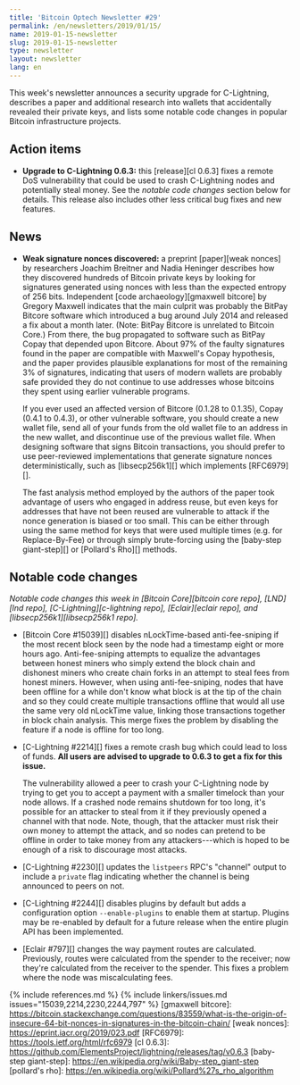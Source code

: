 ```yaml
---
title: 'Bitcoin Optech Newsletter #29'
permalink: /en/newsletters/2019/01/15/
name: 2019-01-15-newsletter
slug: 2019-01-15-newsletter
type: newsletter
layout: newsletter
lang: en
---
```

This week's newsletter announces a security upgrade for C-Lightning,
describes a paper and additional research into wallets that accidentally
revealed their private keys, and lists some notable code changes in
popular Bitcoin infrastructure projects.

## Action items

- **Upgrade to C-Lightning 0.6.3:** this [release][cl 0.6.3] fixes a remote DoS
  vulnerability that could be used to crash C-Lightning nodes and
  potentially steal money.  See the *notable code changes* section below
  for details.  This release also includes other less critical bug fixes
  and new features.

## News

- **Weak signature nonces discovered:** a preprint [paper][weak nonces]
  by researchers Joachim Breitner and Nadia Heninger describes how they
  discovered hundreds of Bitcoin private keys by looking for signatures
  generated using nonces with less than the expected entropy of 256
  bits.  Independent [code archaeology][gmaxwell bitcore] by Gregory
  Maxwell indicates that the main culprit was probably the BitPay
  Bitcore software which introduced a bug around July 2014 and released
  a fix about a month later.  (Note: BitPay Bitcore is unrelated to
  Bitcoin Core.)  From there, the bug propagated to software such as
  BitPay Copay that depended upon Bitcore.  About 97% of the faulty
  signatures found in the paper are compatible with Maxwell's Copay
  hypothesis, and the paper provides plausible explanations for most of
  the remaining 3% of signatures, indicating that users of modern
  wallets are probably safe provided they do not continue to use
  addresses whose bitcoins they spent using earlier vulnerable programs.

  If you ever used an affected version of Bitcore (0.1.28 to 0.1.35),
  Copay (0.4.1 to 0.4.3), or other vulnerable software, you should
  create a new wallet file, send all of your funds from the old wallet
  file to an address in the new wallet, and discontinue use of the
  previous wallet file.  When designing software that signs Bitcoin
  transactions, you should prefer to use peer-reviewed implementations
  that generate signature nonces deterministically, such as
  [libsecp256k1][] which implements [RFC6979][].

  The fast analysis method employed by the authors of the paper took
  advantage of users who engaged in address reuse, but even keys for
  addresses that have not been reused are vulnerable to attack if the
  nonce generation is biased or too small.  This can be either through
  using the same method for keys that were used multiple times (e.g.
  for Replace-By-Fee) or through simply brute-forcing using the
  [baby-step giant-step][] or [Pollard's Rho][] methods.

## Notable code changes

*Notable code changes this week in [Bitcoin Core][bitcoin core repo], [LND][lnd repo], [C-Lightning][c-lightning repo],
[Eclair][eclair repo], and [libsecp256k1][libsecp256k1 repo].*

- [Bitcoin Core #15039][] disables nLockTime-based anti-fee-sniping if
  the most recent block seen by the node had a timestamp eight or more
  hours ago.  Anti-fee-sniping attempts to equalize the advantages
  between honest miners who simply extend the block chain and dishonest
  miners who create chain forks in an attempt to steal fees from honest
  miners.  However, when using anti-fee-sniping, nodes that have been
  offline for a while don't know what block is at the tip of the chain
  and so they could create multiple transactions offline that would all
  use the same very old nLockTime value, linking those transactions
  together in block chain analysis.  This merge fixes the problem by
  disabling the feature if a node is offline for too long.

- [C-Lightning #2214][] fixes a remote crash bug which could lead
  to loss of funds. **All users are advised to upgrade to 0.6.3 to
  get a fix for this issue.**

  The vulnerability allowed a peer to crash your C-Lightning node by
  trying to get you to accept a payment with a smaller timelock than
  your node allows.  If a crashed node remains shutdown for too long,
  it's possible for an attacker to steal from it if they previously
  opened a channel with that node.  Note, though, that the attacker
  must risk their own money to attempt the attack, and so nodes can
  pretend to be offline in order to take money from any
  attackers---which is hoped to be enough of a risk to discourage most
  attacks.

- [C-Lightning #2230][] updates the `listpeers` RPC's "channel" output to
  include a `private` flag indicating whether the channel is being
  announced to peers on not.

- [C-Lightning #2244][] disables plugins by default but adds a
  configuration option `--enable-plugins` to enable them at startup.
  Plugins may be re-enabled by default for a future release when the
  entire plugin API has been implemented.

- [Eclair #797][] changes the way payment routes are calculated.
  Previously, routes were calculated from the spender to the receiver;
  now they're calculated from the receiver to the spender.  This fixes a
  problem where the node was miscalculating fees.

{% include references.md %}
{% include linkers/issues.md issues="15039,2214,2230,2244,797" %}
[gmaxwell bitcore]: https://bitcoin.stackexchange.com/questions/83559/what-is-the-origin-of-insecure-64-bit-nonces-in-signatures-in-the-bitcoin-chain/
[weak nonces]: https://eprint.iacr.org/2019/023.pdf
[RFC6979]: https://tools.ietf.org/html/rfc6979
[cl 0.6.3]: https://github.com/ElementsProject/lightning/releases/tag/v0.6.3
[baby-step giant-step]: https://en.wikipedia.org/wiki/Baby-step_giant-step
[pollard's rho]: https://en.wikipedia.org/wiki/Pollard%27s_rho_algorithm
